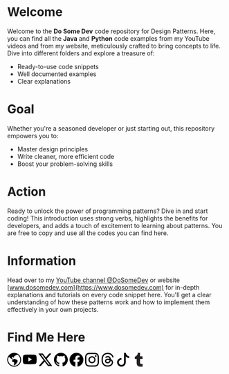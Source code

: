 # Welcome
Welcome to the **Do Some Dev** code repository for Design Patterns. Here, you can find all the **Java** and **Python** code examples from my YouTube videos and from my website, meticulously crafted to bring concepts to life. Dive into different folders and explore a treasure of:
* Ready-to-use code snippets
* Well documented examples
* Clear explanations

# Goal
Whether you're a seasoned developer or just starting out, this repository empowers you to:
* Master design principles
* Write cleaner, more efficient code
* Boost your problem-solving skills

# Action
Ready to unlock the power of programming patterns? Dive in and start coding! This introduction uses strong verbs, highlights the benefits for developers, and adds a touch of excitement to learning about patterns. You are free to copy and use all the codes you can find here.

# Information
Head over to my [YouTube channel @DoSomeDev](https://youtube.com/@DoSomeDev) or website [www.dosomedev.com](https://www.dosomedev.com) for in-depth explanations and tutorials on every code snippet here. You'll get a clear understanding of how these patterns work and how to implement them effectively in your own projects.

# Find Me Here
[![WebSite](./img/website.svg 'Link to dosomedev.com')](https://dosomedev.com)
[![YouTube](./img/youtube.svg 'Link to YouTube')](https://www.youtube.com/@dosomedev)
[![X](./img/x.svg 'Link to X')](https://x.com/DoSomeDev)
[![GitHub](./img/github.svg 'Link to GitHub')](https://github.com/dosomedev)
[![Facebook](./img/facebook.svg 'Link to Facebook')](https://facebook.com/dsd.dosomedev)
[![Instagram](./img/instagram.svg 'Link to Instagram')](https://instagram.com/dosomedev)
[![Threads](./img/threads.svg 'Link to Threads')](https://threads.net/@dosomedev)
[![TikTok](./img/tiktok.svg 'Link to TikTok')](https://tiktok.com/@dosomedev)
[![Tumblr](./img/tumblr.svg 'Link to Tumblr')](https://tumblr.com/dosomedev)

